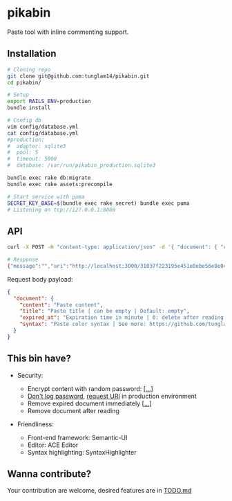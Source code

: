 pikabin
=======

Paste tool with inline commenting support.

Installation
------------

```bash
# Cloning repo
git clone git@github.com:tunglam14/pikabin.git
cd pikabin/

# Setup
export RAILS_ENV=production
bundle install

# Config db
vim config/database.yml
cat config/database.yml
#production:
#  adapter: sqlite3
#  pool: 5
#  timeout: 5000
#  database: /var/run/pikabin_production.sqlite3

bundle exec rake db:migrate
bundle exec rake assets:precompile

# Start service with puma
SECRET_KEY_BASE=$(bundle exec rake secret) bundle exec puma
# Listening on tcp://127.0.0.1:8080
```

API
---

```bash
curl -X POST -H "content-type: application/json" -d '{ "document": { "content": "asdasdsd" } }' "http://localhost:3000"

# Response
{"message":"","uri":"http://localhost:3000/31037f223195e451e0ebe56e8e041d0c756bc"}
```

Request body payload:

```json
{
  "document": {
    "content": "Paste content",
    "title": "Paste title | can be empty | Default: empty",
    "expired_at": "Expiration time in minute | 0: delete after reading | -1: No expire | Default: 0",
    "syntax": "Paste color syntax | See more: https://github.com/tunglam14/pikabin/blob/master/config/initializers/00contants.rb#L1 | Default: plain"
  }
}
```

This bin have?
--------------

* Security:

    - Encrypt content with random password: [[...]](https://github.com/tunglam14/pikabin/blob/master/lib/cryptor.rb#L12)
    - [Don't log password](https://github.com/tunglam14/pikabin/blob/master/config/initializers/filter_parameter_logging.rb#L4), [request URI](https://github.com/tunglam14/pikabin/blob/master/config/environments/production.rb#L49) in production environment
    - Remove expired document immediately [[...]](https://github.com/tunglam14/pikabin/blob/master/app/models/document.rb#L114)
    - Remove document after reading

* Friendliness:

    - Front-end framework: Semantic-UI
    - Editor: ACE Editor
    - Syntax highlighting: SyntaxHighlighter

Wanna contribute?
-----------------

Your contribution are welcome, desired features are in [TODO.md](https://github.com/tunglam14/pikabin/blob/master/TODO.md)
